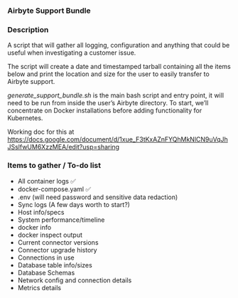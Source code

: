 ### Airbyte Support Bundle

### Description

A script that will gather all logging, configuration and anything that could be useful when investigating a customer issue.

The script will create a date and timestamped tarball containing all the items below and print the location and size for the user to easily transfer to Airbyte support.

_generate_support_bundle.sh_ is the main bash script and entry point, it will need to be run from inside the user’s Airbyte directory. To start, we’ll concentrate on Docker installations before adding functionality for Kubernetes.

Working doc for this at https://docs.google.com/document/d/1xue_F3tKxAZnFYQhMkNlCN9uVqJhJSslfwUM6XzzMEA/edit?usp=sharing

### Items to gather / To-do list
* All container logs ✅
* docker-compose.yaml ✅
* .env (will need password and sensitive data redaction)
* Sync logs (A few days worth to start?)
* Host info/specs
* System performance/timeline
* docker info
* docker inspect output
* Current connector versions
* Connector upgrade history
* Connections in use
* Database table info/sizes
* Database Schemas
* Network config and connection details
* Metrics details
